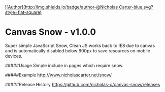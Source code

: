 [![Author](http://img.shields.io/badge/author-@Nicholas Carter-blue.svg?style=flat-square)](https://twitter.com/nicholas_c)

Canvas Snow - v1.0.0
=====
Super simple JavaScript Snow, Clean JS works back to IE8 due to canvas and is automatically disabled below 600px to save resources on mobile devices. 

#####Usage 
Simple include <script src="snow.js" type="text/javascript"></script> in pages which require snow.

#####Example
http://www.nicholascarter.net/snow/

#####Release History
https://github.com/nicholas-c/canvas-snow/releases
